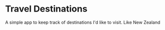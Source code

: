 # Travel Destinations

A simple app to keep track of destinations I'd like to visit. Like New Zealand